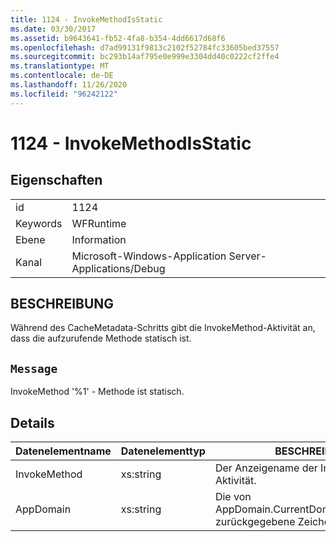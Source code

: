 ```yaml
---
title: 1124 - InvokeMethodIsStatic
ms.date: 03/30/2017
ms.assetid: b9643641-fb52-4fa8-b354-4dd6617d68f6
ms.openlocfilehash: d7ad99131f9813c2102f52784fc33605bed37557
ms.sourcegitcommit: bc293b14af795e0e999e3304dd40c0222cf2ffe4
ms.translationtype: MT
ms.contentlocale: de-DE
ms.lasthandoff: 11/26/2020
ms.locfileid: "96242122"
---
```

# <a name="1124---invokemethodisstatic"></a>1124 - InvokeMethodIsStatic

## <a name="properties"></a>Eigenschaften  
  
|||  
|-|-|  
|id|1124|  
|Keywords|WFRuntime|  
|Ebene|Information|  
|Kanal|Microsoft-Windows-Application Server-Applications/Debug|  
  
## <a name="description"></a>BESCHREIBUNG  

 Während des CacheMetadata-Schritts gibt die InvokeMethod-Aktivität an, dass die aufzurufende Methode statisch ist.  
  
## <a name="message"></a>`Message`  

 InvokeMethod '%1' - Methode ist statisch.  
  
## <a name="details"></a>Details  
  
|Datenelementname|Datenelementtyp|BESCHREIBUNG|  
|--------------------|--------------------|-----------------|  
|InvokeMethod|xs:string|Der Anzeigename der InvokeMethod-Aktivität.|  
|AppDomain|xs:string|Die von AppDomain.CurrentDomain.FriendlyName zurückgegebene Zeichenfolge.|
